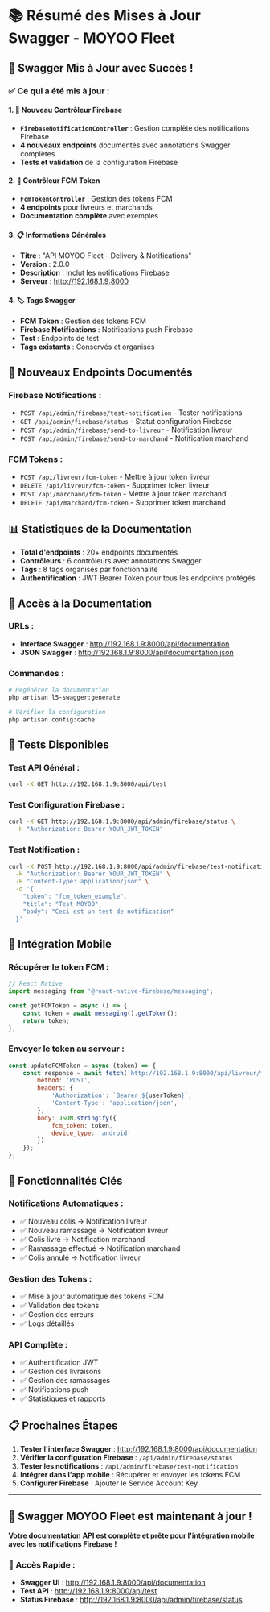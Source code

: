# 📚 Résumé des Mises à Jour Swagger - MOYOO Fleet

## 🎉 **Swagger Mis à Jour avec Succès !**

### ✅ **Ce qui a été mis à jour :**

#### 1. **📱 Nouveau Contrôleur Firebase**
- **`FirebaseNotificationController`** : Gestion complète des notifications Firebase
- **4 nouveaux endpoints** documentés avec annotations Swagger complètes
- **Tests et validation** de la configuration Firebase

#### 2. **🔧 Contrôleur FCM Token**
- **`FcmTokenController`** : Gestion des tokens FCM
- **4 endpoints** pour livreurs et marchands
- **Documentation complète** avec exemples

#### 3. **📋 Informations Générales**
- **Titre** : "API MOYOO Fleet - Delivery & Notifications"
- **Version** : 2.0.0
- **Description** : Inclut les notifications Firebase
- **Serveur** : http://192.168.1.9:8000

#### 4. **🏷️ Tags Swagger**
- **FCM Token** : Gestion des tokens FCM
- **Firebase Notifications** : Notifications push Firebase
- **Test** : Endpoints de test
- **Tags existants** : Conservés et organisés

## 🚀 **Nouveaux Endpoints Documentés**

### **Firebase Notifications :**
- `POST /api/admin/firebase/test-notification` - Tester notifications
- `GET /api/admin/firebase/status` - Statut configuration Firebase
- `POST /api/admin/firebase/send-to-livreur` - Notification livreur
- `POST /api/admin/firebase/send-to-marchand` - Notification marchand

### **FCM Tokens :**
- `POST /api/livreur/fcm-token` - Mettre à jour token livreur
- `DELETE /api/livreur/fcm-token` - Supprimer token livreur
- `POST /api/marchand/fcm-token` - Mettre à jour token marchand
- `DELETE /api/marchand/fcm-token` - Supprimer token marchand

## 📊 **Statistiques de la Documentation**

- **Total d'endpoints** : 20+ endpoints documentés
- **Contrôleurs** : 6 contrôleurs avec annotations Swagger
- **Tags** : 8 tags organisés par fonctionnalité
- **Authentification** : JWT Bearer Token pour tous les endpoints protégés

## 🔗 **Accès à la Documentation**

### **URLs :**
- **Interface Swagger** : http://192.168.1.9:8000/api/documentation
- **JSON Swagger** : http://192.168.1.9:8000/api/documentation.json

### **Commandes :**
```bash
# Regénérer la documentation
php artisan l5-swagger:generate

# Vérifier la configuration
php artisan config:cache
```

## 🧪 **Tests Disponibles**

### **Test API Général :**
```bash
curl -X GET http://192.168.1.9:8000/api/test
```

### **Test Configuration Firebase :**
```bash
curl -X GET http://192.168.1.9:8000/api/admin/firebase/status \
  -H "Authorization: Bearer YOUR_JWT_TOKEN"
```

### **Test Notification :**
```bash
curl -X POST http://192.168.1.9:8000/api/admin/firebase/test-notification \
  -H "Authorization: Bearer YOUR_JWT_TOKEN" \
  -H "Content-Type: application/json" \
  -d '{
    "token": "fcm_token_example",
    "title": "Test MOYOO",
    "body": "Ceci est un test de notification"
  }'
```

## 📱 **Intégration Mobile**

### **Récupérer le token FCM :**
```javascript
// React Native
import messaging from '@react-native-firebase/messaging';

const getFCMToken = async () => {
    const token = await messaging().getToken();
    return token;
};
```

### **Envoyer le token au serveur :**
```javascript
const updateFCMToken = async (token) => {
    const response = await fetch('http://192.168.1.9:8000/api/livreur/fcm-token', {
        method: 'POST',
        headers: {
            'Authorization': `Bearer ${userToken}`,
            'Content-Type': 'application/json',
        },
        body: JSON.stringify({
            fcm_token: token,
            device_type: 'android'
        })
    });
};
```

## 🎯 **Fonctionnalités Clés**

### **Notifications Automatiques :**
- ✅ Nouveau colis → Notification livreur
- ✅ Nouveau ramassage → Notification livreur
- ✅ Colis livré → Notification marchand
- ✅ Ramassage effectué → Notification marchand
- ✅ Colis annulé → Notification livreur

### **Gestion des Tokens :**
- ✅ Mise à jour automatique des tokens FCM
- ✅ Validation des tokens
- ✅ Gestion des erreurs
- ✅ Logs détaillés

### **API Complète :**
- ✅ Authentification JWT
- ✅ Gestion des livraisons
- ✅ Gestion des ramassages
- ✅ Notifications push
- ✅ Statistiques et rapports

## 📋 **Prochaines Étapes**

1. **Tester l'interface Swagger** : http://192.168.1.9:8000/api/documentation
2. **Vérifier la configuration Firebase** : `/api/admin/firebase/status`
3. **Tester les notifications** : `/api/admin/firebase/test-notification`
4. **Intégrer dans l'app mobile** : Récupérer et envoyer les tokens FCM
5. **Configurer Firebase** : Ajouter le Service Account Key

---

## 🎉 **Swagger MOYOO Fleet est maintenant à jour !**

**Votre documentation API est complète et prête pour l'intégration mobile avec les notifications Firebase !**

### **📱 Accès Rapide :**
- **Swagger UI** : http://192.168.1.9:8000/api/documentation
- **Test API** : http://192.168.1.9:8000/api/test
- **Status Firebase** : http://192.168.1.9:8000/api/admin/firebase/status
